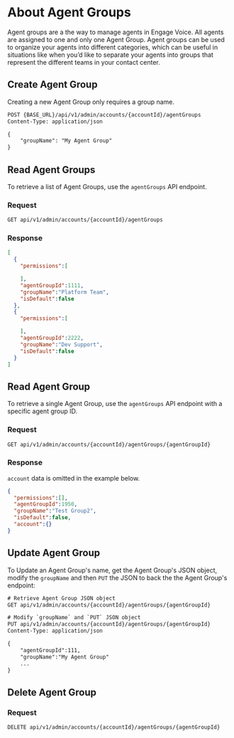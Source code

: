 # About Agent Groups

Agent groups are a the way to manage agents in Engage Voice. All agents are assigned to one and only one Agent Group. Agent groups can be used to organize your agents into different categories, which can be useful in situations like when you’d like to separate your agents into groups that represent the different teams in your contact center.

## Create Agent Group

Creating a new Agent Group only requires a group name.

```html tab="HTTP"
POST {BASE_URL}/api/v1/admin/accounts/{accountId}/agentGroups
Content-Type: application/json

{
    "groupName": "My Agent Group"
}
```

## Read Agent Groups

To retrieve a list of Agent Groups, use the `agentGroups` API endpoint.

### Request

```html tab="HTTP"
GET api/v1/admin/accounts/{accountId}/agentGroups
```

### Response

```json tab="Response"
[
  {
    "permissions":[

    ],
    "agentGroupId":1111,
    "groupName":"Platform Team",
    "isDefault":false
  },
  {
    "permissions":[

    ],
    "agentGroupId":2222,
    "groupName":"Dev Support",
    "isDefault":false
  }
]
```

## Read Agent Group

To retrieve a single Agent Group, use the `agentGroups` API endpoint with a specific agent group ID.

### Request

```html tab="HTTP"
GET api/v1/admin/accounts/{accountId}/agentGroups/{agentGroupId}
```

### Response

`account` data is omitted in the example below.

```json tab="Response"
{
  "permissions":[],
  "agentGroupId":1950,
  "groupName":"Test Group2",
  "isDefault":false,
  "account":{}
}
```

## Update Agent Group

To Update an Agent Group's name, get the Agent Group's JSON object, modify the `groupName` and then `PUT` the JSON to back the the Agent Group's endpoint:

```html tab="HTTP"
# Retrieve Agent Group JSON object
GET api/v1/admin/accounts/{accountId}/agentGroups/{agentGroupId}

# Modify `groupName` and `PUT` JSON object
PUT api/v1/admin/accounts/{accountId}/agentGroups/{agentGroupId}
Content-Type: application/json

{
    "agentGroupId":111,
    "groupName":"My Agent Group"
    ...
}
```

## Delete Agent Group

### Request

```html tab="HTTP"
DELETE api/v1/admin/accounts/{accountId}/agentGroups/{agentGroupId}
```
